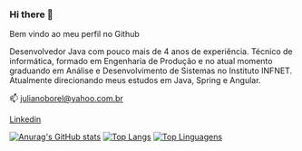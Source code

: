 ### Hi there 👋

Bem vindo ao meu perfil no Github

Desenvolvedor Java com pouco mais de 4 anos de experiência. Técnico de informática, formado em Engenharia de Produção e no atual momento graduando em Análise e Desenvolvimento de Sistemas no Instituto INFNET. Atualmente direcionando meus estudos em Java, Spring e Angular.

📫 julianoborel@yahoo.com.br

[Linkedin](www.linkedin.com/in/julianoborel)

[![Anurag's GitHub stats](https://github-readme-stats.vercel.app/api?username=julianoborel)](https://github.com/julianoborel/github-readme-stats)
[![Top Langs](https://github-readme-stats.vercel.app/api/top-langs/?username=julianoborel&layout=compact)](https://github.com/julianoborel/github-readme-stats)
[![Top Linguagens](https://github-readme-stats.vercel.app/api/top-langs/?username=julianoborel&layout=compact)](https://github.com/julianoborel/github-readme-stats)



